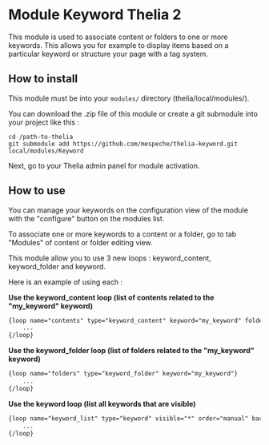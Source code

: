 # Module Keyword Thelia 2

This module is used to associate content or folders to one or more keywords.
This allows you for example to display items based on a particular keyword or structure your page with a tag system.

## How to install

This module must be into your ```modules/``` directory (thelia/local/modules/).

You can download the .zip file of this module or create a git submodule into your project like this :

```
cd /path-to-thelia
git submodule add https://github.com/mespeche/thelia-keyword.git local/modules/Keyword
```

Next, go to your Thelia admin panel for module activation.

## How to use

You can manage your keywords on the configuration view of the module with the "configure" button on the modules list.

To associate one or more keywords to a content or a folder, go to tab "Modules" of content or folder editing view.

This module allow you to use 3 new loops : keyword_content, keyword_folder and keyword.

Here is an example of using each :

__Use the keyword_content loop (list of contents related to the "my_keyword" keyword)__
```html
{loop name="contents" type="keyword_content" keyword="my_keyword" folder="1" order="manual_reverse"}
    ...
{/loop}
```

__Use the keyword_folder loop (list of folders related to the "my_keyword" keyword)__
```html
{loop name="folders" type="keyword_folder" keyword="my_keyword"}
    ...
{/loop}
```

__Use the keyword loop (list all keywords that are visible)__
```html
{loop name="keyword_list" type="keyword" visible="*" order="manual" backend_context="1" lang=$lang_id}
    ...
{/loop}
```